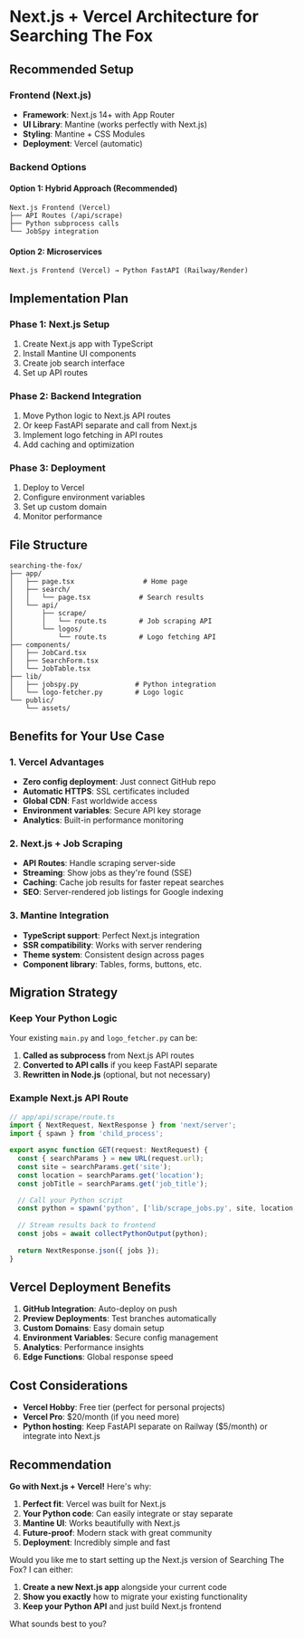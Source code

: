 # Next.js + Vercel Architecture for Searching The Fox

## Recommended Setup

### Frontend (Next.js)
- **Framework**: Next.js 14+ with App Router
- **UI Library**: Mantine (works perfectly with Next.js)
- **Styling**: Mantine + CSS Modules
- **Deployment**: Vercel (automatic)

### Backend Options

#### Option 1: Hybrid Approach (Recommended)
```
Next.js Frontend (Vercel)
├── API Routes (/api/scrape)
├── Python subprocess calls
└── JobSpy integration
```

#### Option 2: Microservices
```
Next.js Frontend (Vercel) → Python FastAPI (Railway/Render)
```

## Implementation Plan

### Phase 1: Next.js Setup
1. Create Next.js app with TypeScript
2. Install Mantine UI components
3. Create job search interface
4. Set up API routes

### Phase 2: Backend Integration
1. Move Python logic to Next.js API routes
2. Or keep FastAPI separate and call from Next.js
3. Implement logo fetching in API routes
4. Add caching and optimization

### Phase 3: Deployment
1. Deploy to Vercel
2. Configure environment variables
3. Set up custom domain
4. Monitor performance

## File Structure
```
searching-the-fox/
├── app/
│   ├── page.tsx                 # Home page
│   ├── search/
│   │   └── page.tsx            # Search results
│   └── api/
│       ├── scrape/
│       │   └── route.ts        # Job scraping API
│       └── logos/
│           └── route.ts        # Logo fetching API
├── components/
│   ├── JobCard.tsx
│   ├── SearchForm.tsx
│   └── JobTable.tsx
├── lib/
│   ├── jobspy.py              # Python integration
│   └── logo-fetcher.py        # Logo logic
└── public/
    └── assets/
```

## Benefits for Your Use Case

### 1. Vercel Advantages
- **Zero config deployment**: Just connect GitHub repo
- **Automatic HTTPS**: SSL certificates included
- **Global CDN**: Fast worldwide access
- **Environment variables**: Secure API key storage
- **Analytics**: Built-in performance monitoring

### 2. Next.js + Job Scraping
- **API Routes**: Handle scraping server-side
- **Streaming**: Show jobs as they're found (SSE)
- **Caching**: Cache job results for faster repeat searches
- **SEO**: Server-rendered job listings for Google indexing

### 3. Mantine Integration
- **TypeScript support**: Perfect Next.js integration
- **SSR compatibility**: Works with server rendering
- **Theme system**: Consistent design across pages
- **Component library**: Tables, forms, buttons, etc.

## Migration Strategy

### Keep Your Python Logic
Your existing `main.py` and `logo_fetcher.py` can be:
1. **Called as subprocess** from Next.js API routes
2. **Converted to API calls** if you keep FastAPI separate
3. **Rewritten in Node.js** (optional, but not necessary)

### Example Next.js API Route
```typescript
// app/api/scrape/route.ts
import { NextRequest, NextResponse } from 'next/server';
import { spawn } from 'child_process';

export async function GET(request: NextRequest) {
  const { searchParams } = new URL(request.url);
  const site = searchParams.get('site');
  const location = searchParams.get('location');
  const jobTitle = searchParams.get('job_title');

  // Call your Python script
  const python = spawn('python', ['lib/scrape_jobs.py', site, location, jobTitle]);
  
  // Stream results back to frontend
  const jobs = await collectPythonOutput(python);
  
  return NextResponse.json({ jobs });
}
```

## Vercel Deployment Benefits

1. **GitHub Integration**: Auto-deploy on push
2. **Preview Deployments**: Test branches automatically
3. **Custom Domains**: Easy domain setup
4. **Environment Variables**: Secure config management
5. **Analytics**: Performance insights
6. **Edge Functions**: Global response speed

## Cost Considerations

- **Vercel Hobby**: Free tier (perfect for personal projects)
- **Vercel Pro**: $20/month (if you need more)
- **Python hosting**: Keep FastAPI separate on Railway ($5/month) or integrate into Next.js

## Recommendation

**Go with Next.js + Vercel!** Here's why:

1. **Perfect fit**: Vercel was built for Next.js
2. **Your Python code**: Can easily integrate or stay separate
3. **Mantine UI**: Works beautifully with Next.js
4. **Future-proof**: Modern stack with great community
5. **Deployment**: Incredibly simple and fast

Would you like me to start setting up the Next.js version of Searching The Fox? I can either:
1. **Create a new Next.js app** alongside your current code
2. **Show you exactly** how to migrate your existing functionality
3. **Keep your Python API** and just build Next.js frontend

What sounds best to you?
